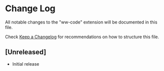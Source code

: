 # Change Log

All notable changes to the "ww-code" extension will be documented in this file.

Check [Keep a Changelog](http://keepachangelog.com/) for recommendations on how to structure this file.

## [Unreleased]

- Initial release